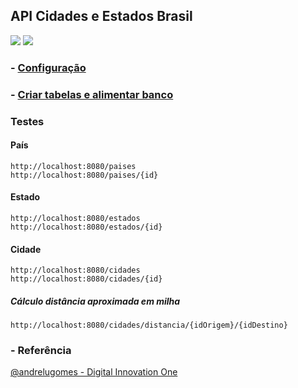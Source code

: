 ## API Cidades e Estados Brasil
<img src="https://img.shields.io/badge/JAVA-Spring%20Boot-green"/>
<img src="https://img.shields.io/badge/BD-PostgreSQL-blue"/>

### - [Configuração](https://github.com/gtanques/buscador-cidades-brasil/tree/main/src/main/resources)
### - [Criar tabelas e alimentar banco](https://github.com/gtanques/cidades-estados-brasil-sql)
### Testes
#### País
    http://localhost:8080/paises
    http://localhost:8080/paises/{id} 
#### Estado
    http://localhost:8080/estados
    http://localhost:8080/estados/{id}
    
#### Cidade
    http://localhost:8080/cidades
    http://localhost:8080/cidades/{id}

##### Cálculo distância aproximada em milha 
    http://localhost:8080/cidades/distancia/{idOrigem}/{idDestino}

### - Referência 
[@andrelugomes - Digital Innovation One](https://github.com/andrelugomes/digital-innovation-one/tree/master/cities-api)
    